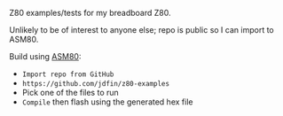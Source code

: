 Z80 examples/tests for my breadboard Z80.

Unlikely to be of interest to anyone else;
repo is public so I can import to ASM80.

Build using [ASM80](https://www.asm80.com/):
- `Import repo from GitHub`
- `https://github.com/jdfin/z80-examples`
- Pick one of the files to run
- `Compile` then flash using the generated hex file
